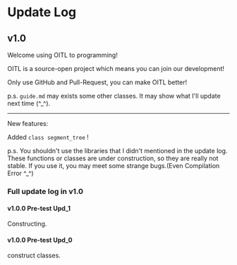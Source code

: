 # Update Log

## v1.0

Welcome using OITL to programming!

OITL is a source-open project which means you can join our development!

Only use GitHub and Pull-Request, you can make OITL better!

p.s. `guide.md` may exists some other classes. It may show what I'll update next time (^_^).

---

New features:

Added `class segment_tree` !

p.s. You shouldn't use the libraries that I didn't mentioned in the update log. These functions or classes are under construction, so they are really not stable. If you use it, you may meet some strange bugs.(Even Compilation Error ^_^)

### Full update log in v1.0

#### v1.0.0 Pre-test Upd_1

Constructing.

#### v1.0.0 Pre-test Upd_0

construct classes.